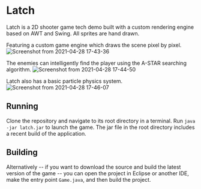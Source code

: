 # Latch

Latch is a 2D shooter game tech demo built with a custom rendering engine based on AWT and Swing. All sprites are hand drawn.

Featuring a custom game engine which draws the scene pixel by pixel.
![Screenshot from 2021-04-28 17-43-36](https://user-images.githubusercontent.com/43410999/116478005-71c9db80-a84b-11eb-93ef-9c0365f3b292.png)


The enemies can intelligently find the player using the A-STAR searching algorithm.
![Screenshot from 2021-04-28 17-44-50](https://user-images.githubusercontent.com/43410999/116478114-94f48b00-a84b-11eb-9b3e-111c28b8bb36.png)


Latch also has a basic particle physics system.
![Screenshot from 2021-04-28 17-46-07](https://user-images.githubusercontent.com/43410999/116478179-b0f82c80-a84b-11eb-9ecd-b00220b22efe.png)


## Running

Clone the repository and navigate to its root directory in a terminal. Run `java -jar latch.jar` to launch the game. The jar file in the root directory includes a recent build of the application.

## Building

Alternatively -- if you want to download the source and build the latest version of the game -- you can open the project in Eclipse or another IDE, make the entry point `Game.java`, and then build the project.
